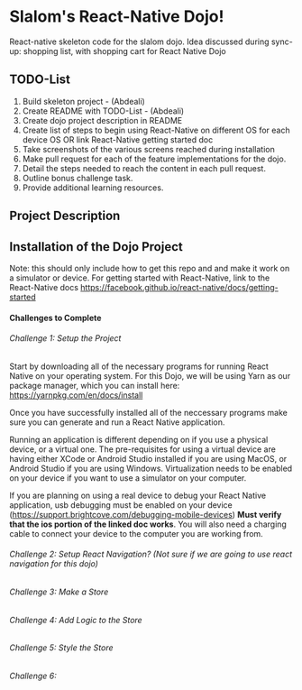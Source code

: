 # Slalom's React-Native Dojo!
React-native skeleton code for the slalom dojo. Idea discussed during sync-up: shopping list, with shopping cart for React Native Dojo

## TODO-List

1. Build skeleton project - (Abdeali)
2. Create README with TODO-List - (Abdeali)
3. Create dojo project description in README
4. Create list of steps to begin using React-Native on different OS for each device OS OR link React-Native getting started doc
5. Take screenshots of the various screens reached during installation
6. Make pull request for each of the feature implementations for the dojo.
7. Detail the steps needed to reach the content in each pull request.
8. Outline bonus challenge task.
9. Provide additional learning resources.

## Project Description

## Installation of the Dojo Project

Note: this should only include how to get this repo and and make it work on a simulator or device. For getting started with React-Native, link to the React-Native docs https://facebook.github.io/react-native/docs/getting-started

#### Challenges to Complete

###### Challenge 1: Setup the Project

Start by downloading all of the necessary programs for running React Native on your operating system. For this Dojo, we will be using Yarn as our package manager, which you can install here: https://yarnpkg.com/en/docs/install

Once you have successfully installed all of the neccessary programs make sure you can generate and run a React Native application.

Running an application is different depending on if you use a physical device, or a virtual one. The pre-requisites for using a virtual device are having either XCode or Android Studio installed if you are using MacOS, or Android Studio if you are using Windows. Virtualization needs to be enabled on your device if you want to use a simulator on your computer.

If you are planning on using a real device to debug your React Native application, usb debugging must be enabled on your device (https://support.brightcove.com/debugging-mobile-devices) **Must verify that the ios portion of the linked doc works**. You will also need a charging cable to connect your device to the computer you are working from.

###### Challenge 2: Setup React Navigation? (Not sure if we are going to use react navigation for this dojo)

###### Challenge 3: Make a Store

###### Challenge 4: Add Logic to the Store

###### Challenge 5: Style the Store

###### Challenge 6: 
